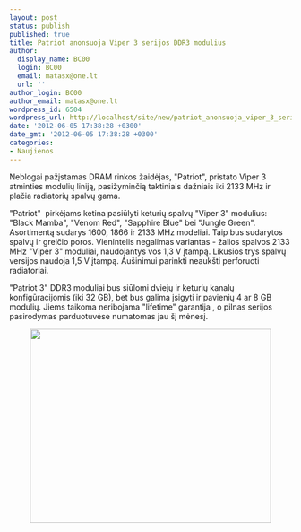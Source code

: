 ```yaml
---
layout: post
status: publish
published: true
title: Patriot anonsuoja Viper 3 serijos DDR3 modulius
author:
  display_name: BC00
  login: BC00
  email: matasx@one.lt
  url: ''
author_login: BC00
author_email: matasx@one.lt
wordpress_id: 6504
wordpress_url: http://localhost/site/new/patriot_anonsuoja_viper_3_serijos_ddr3_modulius/
date: '2012-06-05 17:38:28 +0300'
date_gmt: '2012-06-05 17:38:28 +0300'
categories:
- Naujienos
---
```

<p>
	Neblogai pažįstamas DRAM rinkos žaidėjas, &quot;Patriot&quot;, pristato Viper 3 atminties modulių liniją, pasižyminčią taktiniais dažniais iki 2133 MHz ir plačia radiatorių spalvų gama.</p>
<p>
	&quot;Patriot&quot;&nbsp; pirkėjams ketina pasiūlyti keturių spalvų &quot;Viper 3&quot; modulius: &quot;Black Mamba&quot;, &quot;Venom Red&quot;, &quot;Sapphire Blue&quot; bei &quot;Jungle Green&quot;. Asortimentą sudarys 1600, 1866 ir 2133 MHz modeliai. Taip bus sudarytos spalvų ir greičio poros. Vienintelis negalimas variantas - žalios spalvos 2133 MHz &quot;Viper 3&quot; moduliai, naudojantys vos 1,3 V įtampą. Likusios trys spalvų versijos naudoja 1,5 V įtampą. Au&scaron;inimui parinkti neauk&scaron;ti perforuoti radiatoriai.</p>
<p>
	&quot;Patriot 3&quot; DDR3 moduliai bus siūlomi dviejų ir keturių kanalų konfigūracijomis (iki 32 GB), bet bus galima įsigyti ir pavienių 4 ar 8 GB modulių. Jiems taikoma neribojama &quot;lifetime&quot; garantija , o pilnas serijos pasirodymas parduotuvėse numatomas jau &scaron;į mėnesį.</p>
<p style="text-align: center;">
	<img alt="" src="http://technews.lt/userfiles/patriot_viper3_01.jpg" style="width: 430px; height: 346px;" /></p>
